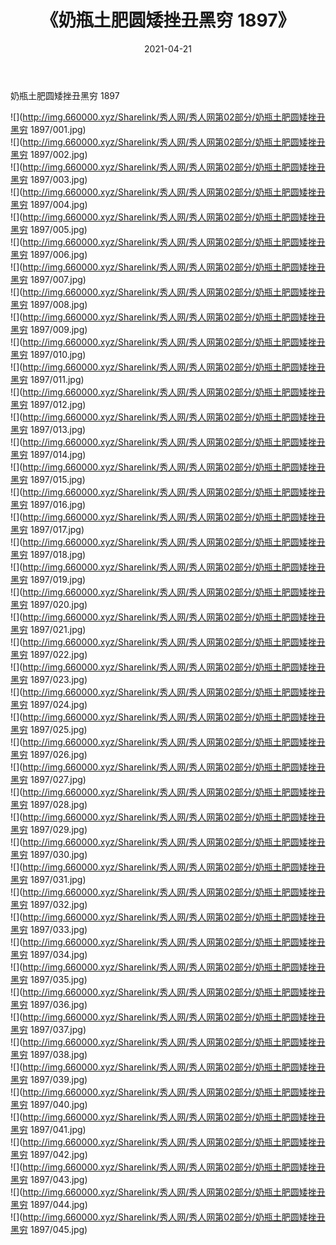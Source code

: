 ﻿---
layout: post
title:  《奶瓶土肥圆矮挫丑黑穷 1897》
date:   2021-04-21
img: http://img.660000.xyz/Sharelink/秀人网/秀人网第02部分/奶瓶土肥圆矮挫丑黑穷 1897/000.jpg
categories: [美女, 清纯, 唯美]
---

奶瓶土肥圆矮挫丑黑穷 1897

  ![](http://img.660000.xyz/Sharelink/秀人网/秀人网第02部分/奶瓶土肥圆矮挫丑黑穷 1897/001.jpg) <br> ![](http://img.660000.xyz/Sharelink/秀人网/秀人网第02部分/奶瓶土肥圆矮挫丑黑穷 1897/002.jpg) <br> ![](http://img.660000.xyz/Sharelink/秀人网/秀人网第02部分/奶瓶土肥圆矮挫丑黑穷 1897/003.jpg) <br> ![](http://img.660000.xyz/Sharelink/秀人网/秀人网第02部分/奶瓶土肥圆矮挫丑黑穷 1897/004.jpg) <br> ![](http://img.660000.xyz/Sharelink/秀人网/秀人网第02部分/奶瓶土肥圆矮挫丑黑穷 1897/005.jpg) <br> ![](http://img.660000.xyz/Sharelink/秀人网/秀人网第02部分/奶瓶土肥圆矮挫丑黑穷 1897/006.jpg) <br> ![](http://img.660000.xyz/Sharelink/秀人网/秀人网第02部分/奶瓶土肥圆矮挫丑黑穷 1897/007.jpg) <br> ![](http://img.660000.xyz/Sharelink/秀人网/秀人网第02部分/奶瓶土肥圆矮挫丑黑穷 1897/008.jpg) <br> ![](http://img.660000.xyz/Sharelink/秀人网/秀人网第02部分/奶瓶土肥圆矮挫丑黑穷 1897/009.jpg) <br> ![](http://img.660000.xyz/Sharelink/秀人网/秀人网第02部分/奶瓶土肥圆矮挫丑黑穷 1897/010.jpg) <br> ![](http://img.660000.xyz/Sharelink/秀人网/秀人网第02部分/奶瓶土肥圆矮挫丑黑穷 1897/011.jpg) <br> ![](http://img.660000.xyz/Sharelink/秀人网/秀人网第02部分/奶瓶土肥圆矮挫丑黑穷 1897/012.jpg) <br> ![](http://img.660000.xyz/Sharelink/秀人网/秀人网第02部分/奶瓶土肥圆矮挫丑黑穷 1897/013.jpg) <br> ![](http://img.660000.xyz/Sharelink/秀人网/秀人网第02部分/奶瓶土肥圆矮挫丑黑穷 1897/014.jpg) <br> ![](http://img.660000.xyz/Sharelink/秀人网/秀人网第02部分/奶瓶土肥圆矮挫丑黑穷 1897/015.jpg) <br> ![](http://img.660000.xyz/Sharelink/秀人网/秀人网第02部分/奶瓶土肥圆矮挫丑黑穷 1897/016.jpg) <br> ![](http://img.660000.xyz/Sharelink/秀人网/秀人网第02部分/奶瓶土肥圆矮挫丑黑穷 1897/017.jpg) <br> ![](http://img.660000.xyz/Sharelink/秀人网/秀人网第02部分/奶瓶土肥圆矮挫丑黑穷 1897/018.jpg) <br> ![](http://img.660000.xyz/Sharelink/秀人网/秀人网第02部分/奶瓶土肥圆矮挫丑黑穷 1897/019.jpg) <br> ![](http://img.660000.xyz/Sharelink/秀人网/秀人网第02部分/奶瓶土肥圆矮挫丑黑穷 1897/020.jpg) <br> ![](http://img.660000.xyz/Sharelink/秀人网/秀人网第02部分/奶瓶土肥圆矮挫丑黑穷 1897/021.jpg) <br> ![](http://img.660000.xyz/Sharelink/秀人网/秀人网第02部分/奶瓶土肥圆矮挫丑黑穷 1897/022.jpg) <br> ![](http://img.660000.xyz/Sharelink/秀人网/秀人网第02部分/奶瓶土肥圆矮挫丑黑穷 1897/023.jpg) <br> ![](http://img.660000.xyz/Sharelink/秀人网/秀人网第02部分/奶瓶土肥圆矮挫丑黑穷 1897/024.jpg) <br> ![](http://img.660000.xyz/Sharelink/秀人网/秀人网第02部分/奶瓶土肥圆矮挫丑黑穷 1897/025.jpg) <br> ![](http://img.660000.xyz/Sharelink/秀人网/秀人网第02部分/奶瓶土肥圆矮挫丑黑穷 1897/026.jpg) <br> ![](http://img.660000.xyz/Sharelink/秀人网/秀人网第02部分/奶瓶土肥圆矮挫丑黑穷 1897/027.jpg) <br> ![](http://img.660000.xyz/Sharelink/秀人网/秀人网第02部分/奶瓶土肥圆矮挫丑黑穷 1897/028.jpg) <br> ![](http://img.660000.xyz/Sharelink/秀人网/秀人网第02部分/奶瓶土肥圆矮挫丑黑穷 1897/029.jpg) <br> ![](http://img.660000.xyz/Sharelink/秀人网/秀人网第02部分/奶瓶土肥圆矮挫丑黑穷 1897/030.jpg) <br> ![](http://img.660000.xyz/Sharelink/秀人网/秀人网第02部分/奶瓶土肥圆矮挫丑黑穷 1897/031.jpg) <br> ![](http://img.660000.xyz/Sharelink/秀人网/秀人网第02部分/奶瓶土肥圆矮挫丑黑穷 1897/032.jpg) <br> ![](http://img.660000.xyz/Sharelink/秀人网/秀人网第02部分/奶瓶土肥圆矮挫丑黑穷 1897/033.jpg) <br> ![](http://img.660000.xyz/Sharelink/秀人网/秀人网第02部分/奶瓶土肥圆矮挫丑黑穷 1897/034.jpg) <br> ![](http://img.660000.xyz/Sharelink/秀人网/秀人网第02部分/奶瓶土肥圆矮挫丑黑穷 1897/035.jpg) <br> ![](http://img.660000.xyz/Sharelink/秀人网/秀人网第02部分/奶瓶土肥圆矮挫丑黑穷 1897/036.jpg) <br> ![](http://img.660000.xyz/Sharelink/秀人网/秀人网第02部分/奶瓶土肥圆矮挫丑黑穷 1897/037.jpg) <br> ![](http://img.660000.xyz/Sharelink/秀人网/秀人网第02部分/奶瓶土肥圆矮挫丑黑穷 1897/038.jpg) <br> ![](http://img.660000.xyz/Sharelink/秀人网/秀人网第02部分/奶瓶土肥圆矮挫丑黑穷 1897/039.jpg) <br> ![](http://img.660000.xyz/Sharelink/秀人网/秀人网第02部分/奶瓶土肥圆矮挫丑黑穷 1897/040.jpg) <br> ![](http://img.660000.xyz/Sharelink/秀人网/秀人网第02部分/奶瓶土肥圆矮挫丑黑穷 1897/041.jpg) <br> ![](http://img.660000.xyz/Sharelink/秀人网/秀人网第02部分/奶瓶土肥圆矮挫丑黑穷 1897/042.jpg) <br> ![](http://img.660000.xyz/Sharelink/秀人网/秀人网第02部分/奶瓶土肥圆矮挫丑黑穷 1897/043.jpg) <br> ![](http://img.660000.xyz/Sharelink/秀人网/秀人网第02部分/奶瓶土肥圆矮挫丑黑穷 1897/044.jpg) <br> ![](http://img.660000.xyz/Sharelink/秀人网/秀人网第02部分/奶瓶土肥圆矮挫丑黑穷 1897/045.jpg) <br>